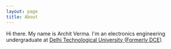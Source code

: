```yaml
---
layout: page
title: About
---
```



Hi there. My name is Archit Verma.
I'm an electronics engineering undergraduate at <a href="http://dce.edu/">Delhi Technological University (Formerly DCE)</a>